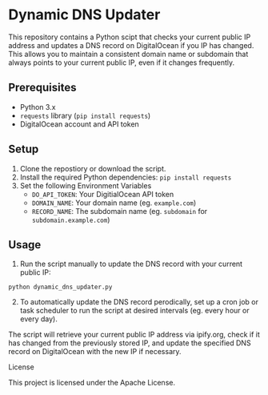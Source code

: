 # Dynamic DNS Updater

This repository contains a Python scipt that checks your current public IP address and updates a DNS record on DigitalOcean if you IP has changed. This allows you to maintain a consistent domain name or subdomain that always points to your current public IP, even if it changes frequently.

## Prerequisites

- Python 3.x
- `requests` library (`pip install requests`)
- DigitalOcean account and API token

## Setup

1. Clone the repostiory or download the script.
2. Install the required Python dependencies: `pip install requests`
3. Set the following Environment Variables
    - `DO_API_TOKEN`: Your DigitialOcean API token
    - `DOMAIN_NAME`: Your domain name (eg. `example.com`)
    - `RECORD_NAME`: The subdomain name (eg. `subdomain` for `subdomain.example.com`)

## Usage

1. Run the script manually to update the DNS record with your current public IP:
```
python dynamic_dns_updater.py
```

2. To automatically update the DNS record perodically, set up a cron job or task scheduler to run the script at desired intervals (eg. every hour or every day).

The script will retrieve your current public IP address via ipify.org, check if it has changed from the previously stored IP, and update the specified DNS record on DigitalOcean with the new IP if necessary.

License

This project is licensed under the Apache License.


